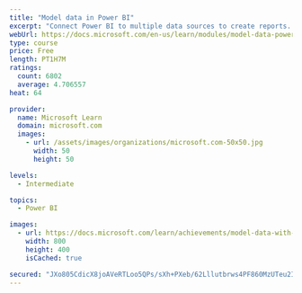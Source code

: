 ```yaml
---
title: "Model data in Power BI"
excerpt: "Connect Power BI to multiple data sources to create reports. Define the relationship between your data sources."
webUrl: https://docs.microsoft.com/en-us/learn/modules/model-data-power-bi/
type: course
price: Free
length: PT1H7M
ratings:
  count: 6802
  average: 4.706557
heat: 64

provider:
  name: Microsoft Learn
  domain: microsoft.com
  images:
    - url: /assets/images/organizations/microsoft.com-50x50.jpg
      width: 50
      height: 50

levels:
  - Intermediate

topics:
  - Power BI

images:
  - url: https://docs.microsoft.com/learn/achievements/model-data-with-power-bi-desktop-social.png
    width: 800
    height: 400
    isCached: true

secured: "JXo805CdicX8joAVeRTLoo5QPs/sXh+PXeb/62Lllutbrws4PF860MzUTeu2IMC68otV3Oz+flgl7GbQi4xMvs1dTlKt77Ud/7mN349BgMjCJhUMeRTMZeusEOUvaUOCUjtt2+r8qT2M3Ra+TxWiaiIjcF3SVY0P3fsMuPSefWfOJkWk5j/6CPDfftpUxcYHBu0tdxcfYfkKHtzIfBdz139al/6rrWWelLKurIxIHJfYSO+FxIF3i+lzkEBV+EqEsl45A7s3Wz6Bj1o1fq6YeK3tTx0s2OBkMJLSGz39rSd3Zirk86cNgLV6hUAXy0Tv+uzyfJOzAYKn5n+e3Xo7ZkS3ow7PHnf7BD7vnYJXVQAk5nLhX4Y6M2xh+5kdQ+b44JPjigfvRmaWOblBxxB1l7thTBall9Ys5yRkZeWJbHY=;MyELFAi4/IqFrNy4PcvpYA=="
---
```



